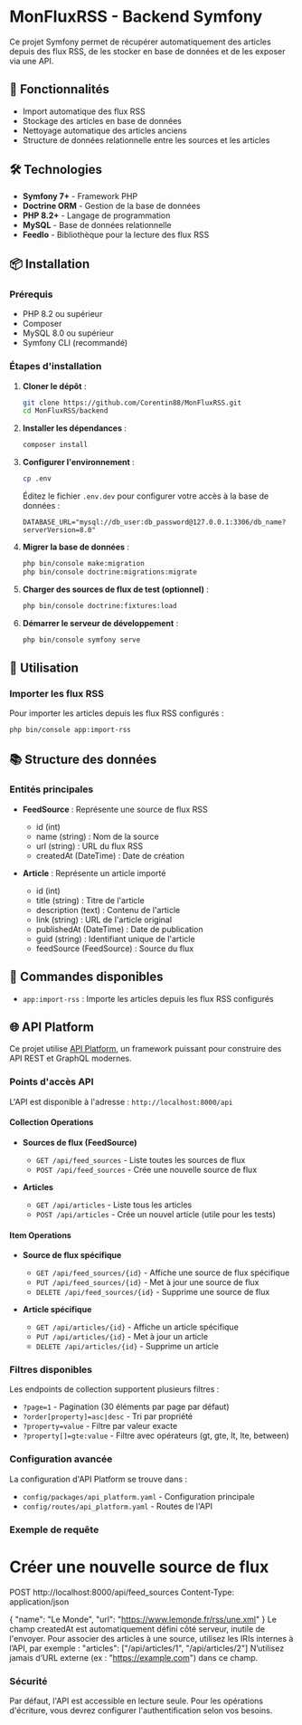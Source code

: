 # MonFluxRSS - Backend Symfony

Ce projet Symfony permet de récupérer automatiquement des articles depuis des flux RSS, de les stocker en base de données et de les exposer via une API.

## 🚀 Fonctionnalités

- Import automatique des flux RSS
- Stockage des articles en base de données
- Nettoyage automatique des articles anciens
- Structure de données relationnelle entre les sources et les articles

## 🛠️ Technologies

- **Symfony 7+** - Framework PHP
- **Doctrine ORM** - Gestion de la base de données
- **PHP 8.2+** - Langage de programmation
- **MySQL** - Base de données relationnelle
- **FeedIo** - Bibliothèque pour la lecture des flux RSS

## 📦 Installation

### Prérequis

- PHP 8.2 ou supérieur
- Composer
- MySQL 8.0 ou supérieur
- Symfony CLI (recommandé)

### Étapes d'installation

1. **Cloner le dépôt** :
   ```bash
   git clone https://github.com/Corentin88/MonFluxRSS.git
   cd MonFluxRSS/backend
   ```

2. **Installer les dépendances** :
   ```bash
   composer install
   ```

3. **Configurer l'environnement** :
   ```bash
   cp .env 
   ```
   
   Éditez le fichier `.env.dev` pour configurer votre accès à la base de données :
   ```
   DATABASE_URL="mysql://db_user:db_password@127.0.0.1:3306/db_name?serverVersion=8.0"
   ```

4. **Migrer la base de données** :
   ```bash
   php bin/console make:migration
   php bin/console doctrine:migrations:migrate
   ```

5. **Charger des sources de flux de test (optionnel)** :
   ```bash
   php bin/console doctrine:fixtures:load
   ```

6. **Démarrer le serveur de développement** :
   ```bash
   php bin/console symfony serve
   ```

## 🚀 Utilisation

### Importer les flux RSS

Pour importer les articles depuis les flux RSS configurés :

```bash
php bin/console app:import-rss
```



## 📚 Structure des données

### Entités principales

- **FeedSource** : Représente une source de flux RSS
  - id (int)
  - name (string) : Nom de la source
  - url (string) : URL du flux RSS
  - createdAt (DateTime) : Date de création

- **Article** : Représente un article importé
  - id (int)
  - title (string) : Titre de l'article
  - description (text) : Contenu de l'article
  - link (string) : URL de l'article original
  - publishedAt (DateTime) : Date de publication
  - guid (string) : Identifiant unique de l'article
  - feedSource (FeedSource) : Source du flux

## 🔧 Commandes disponibles

- `app:import-rss` : Importe les articles depuis les flux RSS configurés

## 🌐 API Platform

Ce projet utilise [API Platform](https://api-platform.com/), un framework puissant pour construire des API REST et GraphQL modernes.

### Points d'accès API

L'API est disponible à l'adresse : `http://localhost:8000/api`

#### Collection Operations

- **Sources de flux (FeedSource)**
  - `GET /api/feed_sources` - Liste toutes les sources de flux
  - `POST /api/feed_sources` - Crée une nouvelle source de flux

- **Articles**
  - `GET /api/articles` - Liste tous les articles
  - `POST /api/articles` - Crée un nouvel article (utile pour les tests)

#### Item Operations

- **Source de flux spécifique**
  - `GET /api/feed_sources/{id}` - Affiche une source de flux spécifique
  - `PUT /api/feed_sources/{id}` - Met à jour une source de flux
  - `DELETE /api/feed_sources/{id}` - Supprime une source de flux

- **Article spécifique**
  - `GET /api/articles/{id}` - Affiche un article spécifique
  - `PUT /api/articles/{id}` - Met à jour un article
  - `DELETE /api/articles/{id}` - Supprime un article

### Filtres disponibles

Les endpoints de collection supportent plusieurs filtres :

- `?page=1` - Pagination (30 éléments par page par défaut)
- `?order[property]=asc|desc` - Tri par propriété
- `?property=value` - Filtre par valeur exacte
- `?property[]=gte:value` - Filtre avec opérateurs (gt, gte, lt, lte, between)


### Configuration avancée

La configuration d'API Platform se trouve dans :
- `config/packages/api_platform.yaml` - Configuration principale
- `config/routes/api_platform.yaml` - Routes de l'API

### Exemple de requête

# Créer une nouvelle source de flux
POST http://localhost:8000/api/feed_sources
Content-Type: application/json

{
  "name": "Le Monde",
  "url": "https://www.lemonde.fr/rss/une.xml"
}
Le champ createdAt est automatiquement défini côté serveur, inutile de l'envoyer.
Pour associer des articles à une source, utilisez les IRIs internes à l’API, par exemple :
"articles": ["/api/articles/1", "/api/articles/2"]
N’utilisez jamais d’URL externe (ex : "https://example.com") dans ce champ.

### Sécurité

Par défaut, l'API est accessible en lecture seule. Pour les opérations d'écriture, vous devrez configurer l'authentification selon vos besoins.
